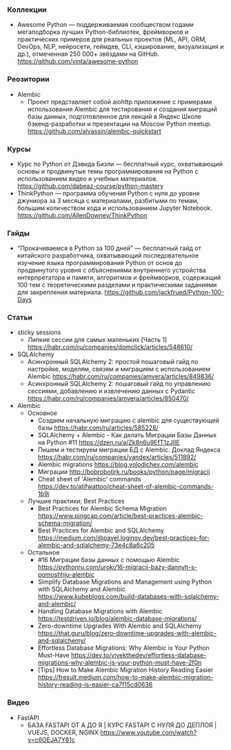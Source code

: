 ### Коллекции

- Awesome Python — поддерживаемая сообществом годами мегаподборка лучших Python-библиотек, фреймворков и практических примеров для реальных проектов (ML, API, ORM, DevOps, NLP, нейросети, геймдев, CLI, кэширование, визуализация и др.), отмеченная 250 000+ звёздами на GitHub. https://github.com/vinta/awesome-python

### Реозитории

- Alembic
    - Проект представляет собой aiohttp приложение с примерами использования Alembic для тестирования и создания миграций базы данных, подготовленное для лекций в Яндекс Школе бэкенд-разработки и презентации на Moscow Python meetup. https://github.com/alvassin/alembic-quickstart

### Курсы

- Курс по Python от Дэвида Бизли — бесплатный курс, охватывающий основы и продвинутые темы программирования на Python с использованием видео и учебных материалов. https://github.com/dabeaz-course/python-mastery
- ThinkPython — программа обучения Python с нуля до уровня джуниора за 3 месяца с материалами, разбитыми по темам, большим количеством кода и использованием Jupyter Notebook. https://github.com/AllenDowney/ThinkPython

### Гайды

- "Прокачиваемся в Python за 100 дней" — бесплатный гайд от китайского разработчика, охватывающий последовательное изучение языка программирования Python от основ до продвинутого уровня с объяснениями внутреннего устройства интерпретатора и памяти, алгоритмов и фреймворков, содержащий 100 тем с теоретическими разделами и практическими заданиями для закрепления материала. https://github.com/jackfrued/Python-100-Days

### Статьи

- sticky sessions
    - Липкие сессии для самых маленьких [Часть 1] https://habr.com/ru/companies/domclick/articles/548610/
- SQLAlchemy
    - Асинхронный SQLAlchemy 2: простой пошаговый гайд по настройке, моделям, связям и миграциям с использованием Alembic https://habr.com/ru/companies/amvera/articles/849836/
    - Асинхронный SQLAlchemy 2: пошаговый гайд по управлению сессиями, добавлению и извлечению данных с Pydantic https://habr.com/ru/companies/amvera/articles/850470/
- Alembic
    - Основное
        - Создаем начальную миграцию с alembic для существующей базы https://habr.com/ru/articles/585228/
        - SQLAlchemy + Alembic - Как делать Миграции Базы Данных на Python #11 https://dzen.ru/a/Zk8n6u9EfT1zJIIE
        - Пишем и тестируем миграции БД с Alembic. Доклад Яндекса https://habr.com/ru/companies/yandex/articles/511892/
        - Alembic migrations https://blog.volodichev.com/alembic
        - Миграции http://bobrobotirk.ru/books/python/page/migracii
        - Cheat sheet of 'Alembic' commands https://dev.to/atifwattoo/cheat-sheet-of-alembic-commands-1b9i
    - Лучшие практики; Best Practices
        - Best Practices for Alembic Schema Migration https://www.pingcap.com/article/best-practices-alembic-schema-migration/
        - Best Practices for Alembic and SQLAlchemy https://medium.com/@pavel.loginov.dev/best-practices-for-alembic-and-sqlalchemy-73e4c8a6c205
    - Остальное
        - #16 Миграции базы данных с помощью Alembic https://pythonru.com/uroki/16-migracii-bazy-dannyh-s-pomoshhju-alembic
        - Simplify Database Migrations and Management using Python with SQLAlchemy and Alembic https://www.kubeblogs.com/build-databases-with-sqlalchemy-and-alembic/
        - Handling Database Migrations with Alembic https://testdriven.io/blog/alembic-database-migrations/
        - Zero-downtime Upgrades With Alembic and SQLAlchemy https://that.guru/blog/zero-downtime-upgrades-with-alembic-and-sqlalchemy/
        - Effortless Database Migrations: Why Alembic is Your Python Must-Have https://dev.to/vivekthedev/effortless-database-migrations-why-alembic-is-your-python-must-have-2f0n
        - \[Tips\] How to Make Alembic Migration History Reading Easier https://fresult.medium.com/how-to-make-alembic-migration-history-reading-is-easier-ca7f15cd0636

### Видео

- FastAPI
    - БАЗА FASTAPI ОТ А ДО Я | КУРС FASTAPI С НУЛЯ ДО ДЕПЛОЯ | VUEJS, DOCKER, NGINX https://www.youtube.com/watch?v=c6OEJA7Y81c